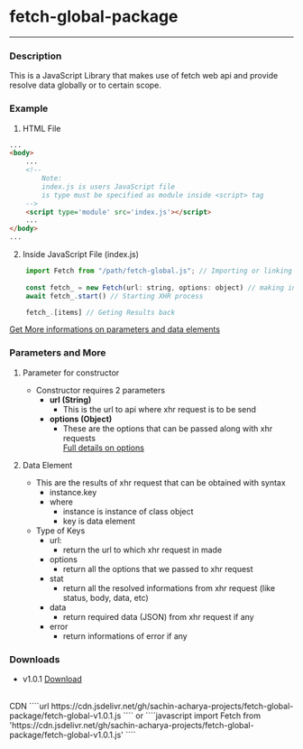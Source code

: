 # fetch-global-package
___________________________________________
### Description
This is a JavaScript Library that makes use of fetch web api and provide resolve data globally or to certain scope.

### Example
1. HTML File
````html
...
<body>
    ...
    <!--
        Note:
        index.js is users JavaScript file
        is type must be specified as module inside <script> tag
    -->
    <script type='module' src='index.js'></script>
    ...
</body>
...
````
2. Inside JavaScript File (index.js)
````javascript
    import Fetch from "/path/fetch-global.js"; // Importing or linking library with javascript file
    
    const fetch_ = new Fetch(url: string, options: object) // making instance of Fetch class
    await fetch_.start() // Starting XHR process

    fetch_.[items] // Geting Results back
````
[Get More informations on parameters and data elements](#parameters-and-more)

### Parameters and More
1. Parameter for constructor
    * Constructor requires 2 parameters
        * __url (String)__
            * This is the url to api where xhr request is to be send
        * __options (Object)__
            * These are the options that can be passed along with xhr requests  
    [Full details on options](https://developer.mozilla.org/en-US/docs/Web/API/fetch)

2. Data Element  
    * This are the results of xhr request that can be obtained with syntax
        * instance.key
        * where
            * instance is instance of class object
            * key is data element
    * Type of Keys  
        * url:  
            * return the url to which xhr request in made  
        * options  
            * return all the options that we passed to xhr request  
        * stat  
            * return all the resolved informations from xhr request (like status, body, data, etc)  
        * data  
            * return required data (JSON) from xhr request if any  
        * error  
            * return informations of error if any  
### Downloads
* v1.0.1 <a href='https://raw.githubusercontent.com/sachin-acharya-projects/fetch-global-package/main/fetch-global-v1.0.1.js' download>Download</a>
<br>
CDN
````url
https://cdn.jsdelivr.net/gh/sachin-acharya-projects/fetch-global-package/fetch-global-v1.0.1.js
````
or
````javascript
import Fetch from 'https://cdn.jsdelivr.net/gh/sachin-acharya-projects/fetch-global-package/fetch-global-v1.0.1.js'
````